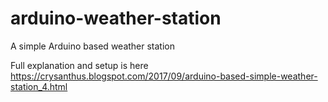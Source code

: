 # arduino-weather-station
A simple Arduino based weather station

Full explanation and setup is here https://crysanthus.blogspot.com/2017/09/arduino-based-simple-weather-station_4.html
